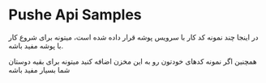 # Pushe Api Samples

در اینجا چند نمونه کد کار با سرویس پوشه قرار داده شده است، میتونه برای شروع کار با پوشه مفید باشه.

همچنین اگر نمونه کدهای خودتون رو به این مخزن اضافه کنید میتونه برای بقیه دوستان شما بسیار مفید باشه


